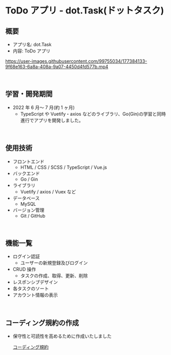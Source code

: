 # ToDo アプリ - dot.Task(ドットタスク)

## 概要

- アプリ名: dot.Task
- 内容: ToDo アプリ

https://user-images.githubusercontent.com/99755034/177384133-9f68e163-6a8a-408a-9a07-4450d4fd577b.mp4

<br>

## 学習・開発期間

- 2022 年 6 月～ 7 月(約 1 ヶ月)
  - TypeScript や Vuetify・axios などのライブラリ、Go(Gin)の学習と同時進行でアプリを開発しました。

<br>

## 使用技術　　

- フロントエンド
  - HTML / CSS / SCSS / TypeScript / Vue.js
- バックエンド
  - Go / Gin
- ライブラリ
  - Vuetify / axios / Vuex など
- データベース
  - MySQL
- バージョン管理
  - Git / GitHub

<br>

## 機能一覧

- ログイン認証
  - ユーザーの新規登録及びログイン
- CRUD 操作
  - タスクの作成、取得、更新、削除
- レスポンシブデザイン
- 各タスクのソート
- アカウント情報の表示

<br>

## コーディング規約の作成

- 保守性と可読性を高めるために作成いたしました

  [コーディング規約](https://github.com/Kawaichi0228/styleguide)
